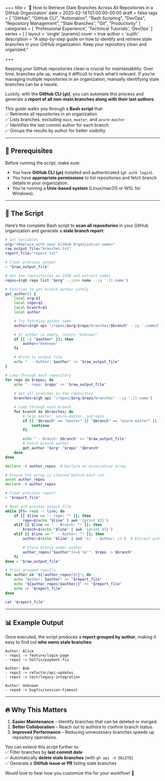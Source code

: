 +++
title = '🚀 How to Retrieve Stale Branches Across All Repositories in a GitHub Organization'
date = 2025-02-14T01:00:00-00:00
draft = false
tags = [
  "GitHub",
  "GitHub CLI",
  "Automation",
  "Bash Scripting",
  "DevOps",
  "Repository Management",
  "Stale Branches",
  "Git",
  "Productivity"
]
categories = [ 'Professional Experience',
  'Technical Tutorials',
  'DevOps' ]
series = [ ]
layout = 'single'
[params]
    cover = true
    author = 'sujith'
description = "A step-by-step guide on how to identify and retrieve stale branches in your GitHub organization. Keep your repository clean and organized."

+++

Keeping your GitHub repositories clean is crucial for maintainability. Over time, branches pile up, making it difficult to track what’s relevant. If you’re managing multiple repositories in an organization, manually identifying stale branches can be a hassle.  

Luckily, with the **GitHub CLI (`gh`)**, you can automate this process and generate a **report of all non-main branches along with their last authors**.  

This guide walks you through a **Bash script** that:  
✅ Retrieves all repositories in an organization  
✅ Lists branches, excluding `main`, `master`, and `azure-master`  
✅ Identifies the last commit author for each branch  
✅ Groups the results by author for better visibility  

---

## 🔧 Prerequisites  

Before running the script, make sure:  

- You have **GitHub CLI (`gh`)** installed and authenticated (`gh auth login`).  
- You have **appropriate permissions** to list repositories and fetch branch details in your organization.  
- You're running a **Unix-based system** (Linux/macOS or WSL for Windows).  

---

## 📜 The Script  

Here’s the complete Bash script to **scan all repositories** in your GitHub organization and generate a **stale branch report**:  

```bash
# Set Variables
org="<Replace with your GitHub Organization name>"
raw_output_file="branches.txt"
report_file="report.txt"

# Clear previous output
> "$raw_output_file"

# Get the repositories as JSON and extract names
repos=$(gh repo list "$org" --json name --jq '.[].name')

# Function to get branch author safely
get_author() {
    local org=$1
    local repo=$2
    local branch=$3
    local author

    # Try fetching author name
    author=$(gh api "/repos/$org/$repo/branches/$branch" --jq '.commit.commit.author.name' 2>/dev/null)

    # If author is empty, return "Unknown"
    if [[ -z "$author" ]]; then
        author="Unknown"
    fi

    # Write to output file
    echo "  - Author: $author" >> "$raw_output_file"
}

# Loop through each repository
for repo in $repos; do
    echo "- repo: $repo" >> "$raw_output_file"
    
    # Get all branches in the repository
    branches=$(gh api "/repos/$org/$repo/branches" --jq '.[].name')

    # Loop through each branch
    for branch in $branches; do
        # Skip master, azure-master, and main
        if [[ "$branch" == "master" || "$branch" == "azure-master" || "$branch" == "main" ]]; then
            continue
        fi

        echo " - Branch: $branch" >> "$raw_output_file"
        # Fetch branch author
        get_author "$org" "$repo" "$branch"
    done
done

declare -A author_repos  # Declare an associative array

# Ensure the array is cleared before each run
unset author_repos
declare -A author_repos

# Clear previous report
> "$report_file"

# Read and process output file
while IFS= read -r line; do
    if [[ $line == "- repo: "* ]]; then
        repo=$(echo "$line" | awk '{print $3}')
    elif [[ $line == " - Branch: "* ]]; then
        branch=$(echo "$line" | awk '{print $3}')
    elif [[ $line == "  - Author: "* ]]; then
        author=$(echo "$line" | sed 's/  - Author: //')  # Extract author name

        # Store branch under author
        author_repos["$author"]+=$'\n'"- $repo -> $branch"
    fi
done < "$raw_output_file"

# Print grouped results
for author in "${!author_repos[@]}"; do
    echo "Author: $author" >> "$report_file"
    echo "${author_repos[$author]}" >> "$report_file"
    echo >> "$report_file"
done

cat "$report_file"
```

---

## 📊 Example Output  

Once executed, the script produces a **report grouped by author**, making it easy to find out **who owns stale branches**:

```text
Author: Alice
- repo1 -> feature/login-page
- repo2 -> hotfix/payment-fix

Author: Bob
- repo3 -> refactor/api-updates
- repo1 -> test/legacy-integration

Author: Unknown
- repo4 -> bugfix/session-timeout
```

---

## 🔥 Why This Matters  

1. **Easier Maintenance** – Identify branches that can be deleted or merged.  
2. **Better Collaboration** – Reach out to authors to confirm branch status.  
3. **Improved Performance** – Reducing unnecessary branches speeds up repository operations.  

You can extend this script further to:  
✅ Filter branches by **last commit date**  
✅ Automatically **delete stale branches** (with `gh api -X DELETE`)  
✅ Generate a **GitHub issue or PR** listing stale branches  

Would love to hear how you customize this for your workflow! 🚀
